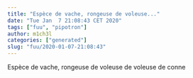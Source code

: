 ```yaml
---
title: "Espèce de vache, rongeuse de voleuse..."
date: "Tue Jan  7 21:08:43 CET 2020"
tags: ["fuu", "pipotron"]
author: m1ch3l
categories: ["generated"]
slug: "fuu/2020-01-07-21:08:43"
---
```


Espèce de vache, rongeuse de voleuse de voleuse de conne

